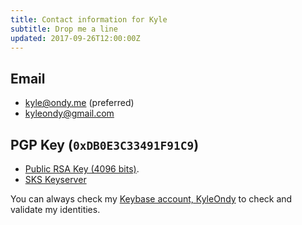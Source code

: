 ```yaml
---
title: Contact information for Kyle
subtitle: Drop me a line
updated: 2017-09-26T12:00:00Z
---
```


## Email

* [kyle@ondy.me](mailto:kyle@ondy.me) (preferred)
* [kyleondy@gmail.com](mailto:kyleondy@gmail.com)

## PGP Key (`0xDB0E3C33491F91C9`)
* [Public RSA Key (4096 bits)](/pgp).
* [SKS Keyserver](https://sks-keyservers.net/pks/lookup?op=get&search=0xDB0E3C33491F91C9)

You can always check my [Keybase account, KyleOndy](https://keybase.io/kyleondy) to check and validate my identities.
